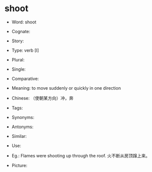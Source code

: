 # shoot

- Word: shoot
- Cognate: 
- Story: 

- Type: verb [I]
- Plural: 
- Single: 
- Comparative: 
- Meaning: to move suddenly or quickly in one direction
- Chinese: （使朝某方向）冲，奔
- Tags: 
- Synonyms: 
- Antonyms: 
- Similar: 
- Use: 
- Eg.: Flames were shooting up through the roof. 火不断从房顶蹿上来。
- Picture: 


